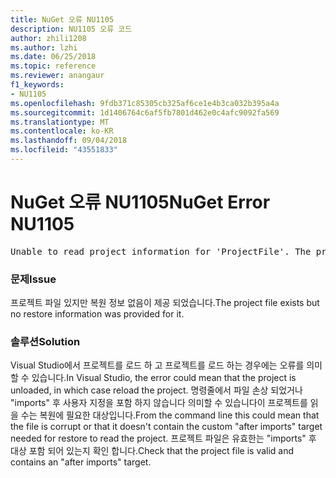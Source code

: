 ```yaml
---
title: NuGet 오류 NU1105
description: NU1105 오류 코드
author: zhili1208
ms.author: lzhi
ms.date: 06/25/2018
ms.topic: reference
ms.reviewer: anangaur
f1_keywords:
- NU1105
ms.openlocfilehash: 9fdb371c85305cb325af6ce1e4b3ca032b395a4a
ms.sourcegitcommit: 1d1406764c6af5fb7801d462e0c4afc9092fa569
ms.translationtype: MT
ms.contentlocale: ko-KR
ms.lasthandoff: 09/04/2018
ms.locfileid: "43551833"
---
```

# <a name="nuget-error-nu1105"></a><span data-ttu-id="3a0b5-103">NuGet 오류 NU1105</span><span class="sxs-lookup"><span data-stu-id="3a0b5-103">NuGet Error NU1105</span></span>

<pre>Unable to read project information for 'ProjectFile'. The project file may be invalid or missing targets required for restore.</pre>

### <a name="issue"></a><span data-ttu-id="3a0b5-104">문제</span><span class="sxs-lookup"><span data-stu-id="3a0b5-104">Issue</span></span>
<span data-ttu-id="3a0b5-105">프로젝트 파일 있지만 복원 정보 없음이 제공 되었습니다.</span><span class="sxs-lookup"><span data-stu-id="3a0b5-105">The project file exists but no restore information was provided for it.</span></span>

### <a name="solution"></a><span data-ttu-id="3a0b5-106">솔루션</span><span class="sxs-lookup"><span data-stu-id="3a0b5-106">Solution</span></span>
<span data-ttu-id="3a0b5-107">Visual Studio에서 프로젝트를 로드 하 고 프로젝트를 로드 하는 경우에는 오류를 의미할 수 있습니다.</span><span class="sxs-lookup"><span data-stu-id="3a0b5-107">In Visual Studio, the error could mean that the project is unloaded, in which case reload the project.</span></span> <span data-ttu-id="3a0b5-108">명령줄에서 파일 손상 되었거나 "imports" 후 사용자 지정을 포함 하지 않습니다 의미할 수 있습니다이 프로젝트를 읽을 수는 복원에 필요한 대상입니다.</span><span class="sxs-lookup"><span data-stu-id="3a0b5-108">From the command line this could mean that the file is corrupt or that it doesn't contain the custom "after imports" target needed for restore to read the project.</span></span> <span data-ttu-id="3a0b5-109">프로젝트 파일은 유효한는 "imports" 후 대상 포함 되어 있는지 확인 합니다.</span><span class="sxs-lookup"><span data-stu-id="3a0b5-109">Check that the project file is valid and contains an "after imports" target.</span></span>